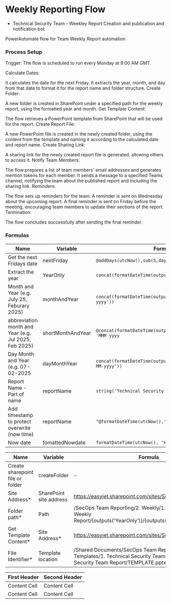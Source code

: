 # Weekly Reporting Flow 

- Technical Security Team - Weekley Report Creation and publication and notification bot

PowerAutomate flow for Team Weekly Report automation


### Process Setup

Trigger: The flow is scheduled to run every Monday at 9:00 AM GMT.

Calculate Dates:

It calculates the date for the next Friday.
It extracts the year, month, and day from that date to format it for the report name and folder structure.
Create Folder:

A new folder is created in SharePoint under a specified path for the weekly report, using the formatted year and month.
Get Template Content:

The flow retrieves a PowerPoint template from SharePoint that will be used for the report.
Create Report File:

A new PowerPoint file is created in the newly created folder, using the content from the template and naming it according to the calculated date and report name.
Create Sharing Link:

A sharing link for the newly created report file is generated, allowing others to access it.
Notify Team Members:

The flow prepares a list of team members' email addresses and generates mention tokens for each member.
It sends a message to a specified Teams channel, notifying the team about the published report and including the sharing link.
Reminders:

The flow sets up reminders for the team:
A reminder is sent on Wednesday about the upcoming report.
A final reminder is sent on Friday before the meeting, encouraging team members to update their sections of the report.
Termination:

The flow concludes successfully after sending the final reminder.


### Formulas



|__Name__|__Variable__|__Formula__|
|--------|------------|------------|
|Get the next Fridays date  | nextFriday |`@addDays(utcNow(),sub(5,dayOfWeek(utcNow())))`|
|Extract the year | YearOnly | `concat(formatDateTime(outputs('nextFriday'),'yyyy'))`|
|Month and Year (e.g. July 25, Feburary 2025) |monthAndYear | `concat(formatDateTime(outputs('getFridayDate'), 'MMM yyyy'))`|
|abbreviation month and Year (e.g. Jul 2025, Feb 2025) | shortMonthAndYear | `@concat(formatDateTime(outputs('getFridayDate'), 'MMM yyyy`|  
|Day Month and Year (e.g. 07-02-2025 | dayMonthYear | `concat(formatDateTime(outputs('fridayInWeek'),'dd-MM-yyyy'))`|
|Report Name - Part of name | reportName |`string('Technical Security Team - Weekly Report')`|
|Add timestamp to protect overwrite (now time) | reportName |`"@formatDateTime(utcNow(),'dd-MM-yyyy')")`|
|Now date | fomattedNowdate  |`formatDateTime(utcNow(), 'HH:mm')`|



|__Name__|__Variable__|__Formula__|
|--------|------------|------------|
|Create sharepoint file or folder | createFolder | - |
|Site Address*| SharePoint site address |https://easyjet.sharepoint.com/sites/SecurityOperations|
|Folder path*| Path  |/SecOps Team Reporting/2. Weekly/1. Technical Security Weekly Report/{outputs('YearOnly')}/{outputs('shortMonthAndYear')}/|
|Get Template Content*|  Site Address* |https://easyjet.sharepoint.com/sites/SecurityOperations|
|File Identifier*|  Template location |/Shared Documents/SecOps Team Reporting/1. Report Templates/1. Technical Security Team/2. Weekly Technical Security Team Report/TEMPLATE.pptx|















| First Header  | Second Header |
| ------------- | ------------- |
| Content Cell  | Content Cell  |
| Content Cell  | Content Cell  |



